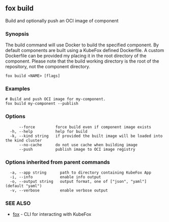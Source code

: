 ## fox build

Build and optionally push an OCI image of component

### Synopsis

The build command will use Docker to build the specified component. By default
components are built using a KubeFox defined Dockerfile. A custom Dockerfile can
be provided my placing it in the root directory of the component. Please note
that the build working directory is the root of the repository, not the
component directory.

```
fox build <NAME> [flags]
```

### Examples

```
# Build and push OCI image for my-component.
fox build my-component --publish
```

### Options

```
      --force         force build even if component image exists
  -h, --help          help for build
  -k, --kind string   if provided the built image will be loaded into the kind cluster
      --no-cache      do not use cache when building image
      --push          publish image to OCI image registry
```

### Options inherited from parent commands

```
  -a, --app string      path to directory containing KubeFox App
  -i, --info            enable info output
  -o, --output string   output format, one of ["json", "yaml"] (default "yaml")
  -v, --verbose         enable verbose output
```

### SEE ALSO

* [fox](fox.md)	 - CLI for interacting with KubeFox

